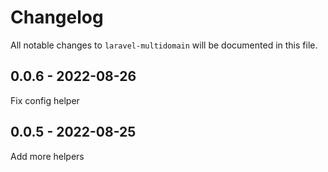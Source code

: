 # Changelog

All notable changes to `laravel-multidomain` will be documented in this file.

## 0.0.6 - 2022-08-26

Fix config helper

## 0.0.5 - 2022-08-25

Add more helpers
